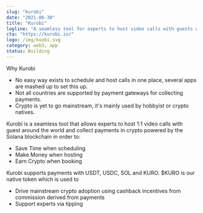 ```yaml
---
slug: "kurobi"
date: "2021-06-30"
title: "Kurobi"
logline: "A seamless tool for experts to host video calls with guests worldwide"
cta: "https://kurobi.io/"
logo: /img/kuobi.svg
category: web3, app
status: Building
---
```


Why Kurobi

- No easy way exists to schedule and host calls in one place, several apps are mashed up to set this up.
- Not all countries are supported by payment gateways for collecting payments.
- Crypto is yet to go mainstream, it's mainly used by hobbyist or crypto natives.

Kurobi is a seamless tool that allows experts to host 1:1 video calls with guest around the world and collect payments in crypto powered by the Solana blockchain in order to:

- Save Time when scheduling
- Make Money when hosting
- Earn Crypto when booking

Kurobi supports payments with USDT, USDC, SOL and KURO. $KURO is our native token which is used to

- Drive mainstream crypto adoption using cashback incentives from commission derived from payments
- Support experts via tipping
